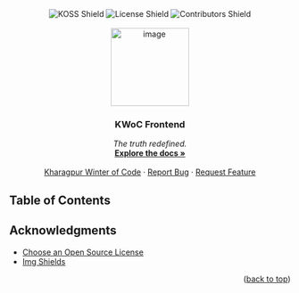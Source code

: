 <!-- README TEMPLATE BASED ON https://github.com/proffapt/myREADME -->
<!-- PROJECT SHIELDS -->
<div align="center">
<img alt="KOSS Shield" src="https://img.shields.io/badge/With%20%E2%9D%A4%EF%B8%8F-KOSS-blue?style=for-the-badge">
<img alt="License Shield" src="https://img.shields.io/github/license/kossiitkgp/KWoC-Frontend.svg?style=for-the-badge">
<img alt="Contributors Shield" src="https://img.shields.io/github/contributors/kossiitkgp/KWoC-Frontend.svg?style=for-the-badge">
</div>

<!-- PROJECT LOGO -->
<br />
<!-- UPDATE -->
<div align="center">
  <a href="https://github.com/kossiitkgp/KWoC-Frontend">
    <img width="140" alt="image" src="https://raw.githubusercontent.com/kossiitkgp/design/master/logo/kwoc_logo.png">
  </a>

  <h3 align="center">KWoC Frontend</h3>

  <p align="center">
  <!-- UPDATE -->
    <i>The truth redefined.</i>
    <br />
    <a href="#table-of-contents"><strong>Explore the docs »</strong></a>
    <br />
    <br />
    <a href="https://kwoc.kossiitkgp.org">Kharagpur Winter of Code</a>
    ·
    <a href="https://github.com/kossiitkgp/KWoC-Frontend/issues">Report Bug</a>
    ·
    <a href="https://github.com/kossiitkgp/KWoC-Frontend/issues">Request Feature</a>
  </p>
</div>

## Table of Contents

<!-- ACKNOWLEDGMENTS -->
## Acknowledgments
* [Choose an Open Source License](https://choosealicense.com)
* [Img Shields](https://shields.io)

<p align="right">(<a href="#top">back to top</a>)</p>

<!-- MARKDOWN LINKS & IMAGES -->
[contributors-shield]: https://img.shields.io/github/contributors/kossiitkgp/KWoC-Frontend.svg?style=for-the-badge
[contributors-url]: https://github.com/kossiitkgp/KWoC-Frontend/graphs/contributors
[forks-shield]: https://img.shields.io/github/forks/kossiitkgp/KWoC-Frontend.svg?style=for-the-badge
[forks-url]: https://github.com/kossiitkgp/KWoC-Frontend/network/members
[stars-shield]: https://img.shields.io/github/stars/kossiitkgp/KWoC-Frontend.svg?style=for-the-badge
[stars-url]: https://github.com/kossiitkgp/KWoC-Frontend/stargazers
[issues-shield]: https://img.shields.io/github/issues/kossiitkgp/KWoC-Frontend.svg?style=for-the-badge
[issues-url]: https://github.com/kossiitkgp/KWoC-Frontend/issues
[license-shield]: https://img.shields.io/github/license/kossiitkgp/KWoC-Frontend.svg?style=for-the-badge
[license-url]: https://github.com/kossiitkgp/KWoC-Frontend/blob/master/LICENSE
[koss-shield]: https://img.shields.io/badge/With%20%E2%9D%A4%EF%B8%8F-KOSS-blue?style=for-the-badge
[koss-url]: https://kossiitkgp.org
